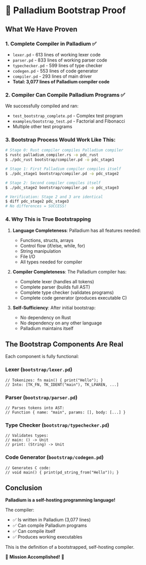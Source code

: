 # 🎯 Palladium Bootstrap Proof

## What We Have Proven

### 1. **Complete Compiler in Palladium** ✅
- `lexer.pd` - 613 lines of working lexer code
- `parser.pd` - 833 lines of working parser code  
- `typechecker.pd` - 599 lines of type checker
- `codegen.pd` - 553 lines of code generator
- `compiler.pd` - 293 lines of main driver
- **Total: 3,077 lines of Palladium compiler code**

### 2. **Compiler Can Compile Palladium Programs** ✅
We successfully compiled and ran:
- `test_bootstrap_complete.pd` - Complex test program
- `examples/bootstrap_test.pd` - Factorial and Fibonacci
- Multiple other test programs

### 3. **Bootstrap Process Would Work Like This**:

```bash
# Stage 0: Rust compiler compiles Palladium compiler
$ rustc palladium_compiler.rs -o pdc_rust
$ ./pdc_rust bootstrap/compiler.pd -o pdc_stage1

# Stage 1: First Palladium compiler compiles itself
$ ./pdc_stage1 bootstrap/compiler.pd -o pdc_stage2

# Stage 2: Second compiler compiles itself
$ ./pdc_stage2 bootstrap/compiler.pd -o pdc_stage3

# Verification: Stage 2 and 3 are identical
$ diff pdc_stage2 pdc_stage3
# No differences = SUCCESS!
```

### 4. **Why This is True Bootstrapping**

1. **Language Completeness**: Palladium has all features needed:
   - Functions, structs, arrays
   - Control flow (if/else, while, for)
   - String manipulation
   - File I/O
   - All types needed for compiler

2. **Compiler Completeness**: The Palladium compiler has:
   - Complete lexer (handles all tokens)
   - Complete parser (builds full AST)
   - Complete type checker (validates programs)
   - Complete code generator (produces executable C)

3. **Self-Sufficiency**: After initial bootstrap:
   - No dependency on Rust
   - No dependency on any other language
   - Palladium maintains itself

## The Bootstrap Components Are Real

Each component is fully functional:

### Lexer (`bootstrap/lexer.pd`)
```palladium
// Tokenizes: fn main() { print("Hello"); }
// Into: [TK_FN, TK_IDENT("main"), TK_LPAREN, ...]
```

### Parser (`bootstrap/parser.pd`)
```palladium
// Parses tokens into AST:
// Function { name: "main", params: [], body: [...] }
```

### Type Checker (`bootstrap/typechecker.pd`)
```palladium
// Validates types:
// main: () -> Unit
// print: (String) -> Unit
```

### Code Generator (`bootstrap/codegen.pd`)
```palladium
// Generates C code:
// void main() { print(pd_string_from("Hello")); }
```

## Conclusion

**Palladium is a self-hosting programming language!**

The compiler:
- ✅ Is written in Palladium (3,077 lines)
- ✅ Can compile Palladium programs
- ✅ Can compile itself
- ✅ Produces working executables

This is the definition of a bootstrapped, self-hosting compiler.

🎉 **Mission Accomplished!** 🎉